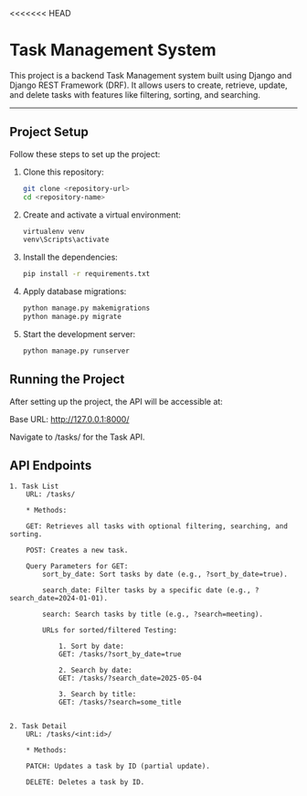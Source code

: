 <<<<<<< HEAD
# Task Management System

This project is a backend Task Management system built using Django and Django REST Framework (DRF). It allows users to create, retrieve, update, and delete tasks with features like filtering, sorting, and searching.

---

## Project Setup

Follow these steps to set up the project:

1. Clone this repository:
   ```bash
   git clone <repository-url>   
   cd <repository-name>

2. Create and activate a virtual environment:
    ```bash
    virtualenv venv
    venv\Scripts\activate

3. Install the dependencies:
    ```bash
    pip install -r requirements.txt

4. Apply database migrations:
    ```bash
    python manage.py makemigrations
    python manage.py migrate

5. Start the development server:
    ```bash
    python manage.py runserver

## Running the Project
After setting up the project, the API will be accessible at:

Base URL: http://127.0.0.1:8000/

Navigate to /tasks/ for the Task API.

## API Endpoints
    1. Task List
        URL: /tasks/

        * Methods:

        GET: Retrieves all tasks with optional filtering, searching, and sorting.

        POST: Creates a new task.

        Query Parameters for GET:
            sort_by_date: Sort tasks by date (e.g., ?sort_by_date=true).

            search_date: Filter tasks by a specific date (e.g., ?search_date=2024-01-01).

            search: Search tasks by title (e.g., ?search=meeting).

            URLs for sorted/filtered Testing:

                1. Sort by date:
                GET: /tasks/?sort_by_date=true

                2. Search by date:
                GET: /tasks/?search_date=2025-05-04

                3. Search by title:
                GET: /tasks/?search=some_title


    2. Task Detail
        URL: /tasks/<int:id>/

        * Methods:

        PATCH: Updates a task by ID (partial update).

        DELETE: Deletes a task by ID.
